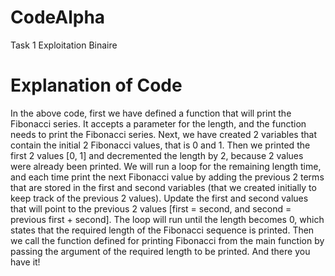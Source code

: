 # CodeAlpha
Task 1 Exploitation Binaire
# Explanation of Code 
In the above code, first we have defined a function that will print the Fibonacci series. It accepts a parameter for the length, and the function needs to print the Fibonacci series.
Next, we have created 2 variables that contain the initial 2 Fibonacci values, that is 0 and 1.
Then we printed the first 2 values [0, 1] and decremented the length by 2, because 2 values were already been printed.
We will run a loop for the remaining length time, and each time print the next Fibonacci value by adding the previous 2 terms that are stored in the first and second variables (that we created initially to keep track of the previous 2 values).
Update the first and second values that will point to the previous 2 values [first = second, and second = previous first + second].
The loop will run until the length becomes 0, which states that the required length of the Fibonacci sequence is printed.
Then we call the function defined for printing Fibonacci from the main function by passing the argument of the required length to be printed. And there you have it!

